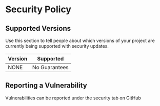 # Security Policy

## Supported Versions

Use this section to tell people about which versions of your project are
currently being supported with security updates.

| Version | Supported          |
| ------- | ------------------ |
|   NONE  |   No Guarantees    | 

## Reporting a Vulnerability
Vulnerabilities can be reported under the security tab on GitHub
